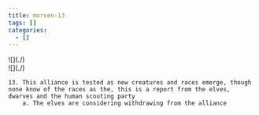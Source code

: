 ```yaml
---
title: morven-13
tags: []
categories:
  - []
---
```

<!-- more --><div class="embedded-image-left">![](./)</div><div class="embedded-image-right">![](./)</div>

	13. This alliance is tested as new creatures and races emerge, though none know of the races as the, this is a report from the elves, dwarves and the human scouting party
		a. The elves are considering withdrawing from the alliance